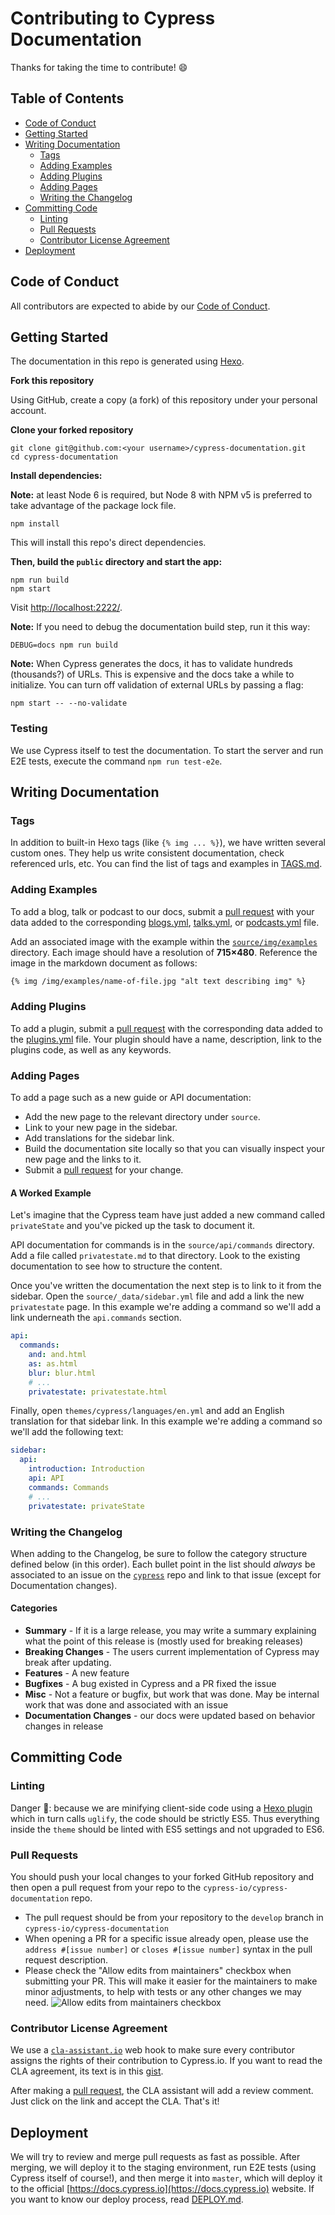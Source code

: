 # Contributing to Cypress Documentation

Thanks for taking the time to contribute! :smile:

## Table of Contents

- [Code of Conduct](#code-of-conduct)
- [Getting Started](#getting-started)
- [Writing Documentation](#writing-documentation)
  - [Tags](#tags)
  - [Adding Examples](#adding-examples)
  - [Adding Plugins](#adding-plugins)
  - [Adding Pages](#adding-pages)
  - [Writing the Changelog](#writing-the-changelog)
- [Committing Code](#committing-code)
  - [Linting](#linting)
  - [Pull Requests](#pull-requests)
  - [Contributor License Agreement](#contributor-license-agreement)
- [Deployment](#deployment)

## Code of Conduct

All contributors are expected to abide by our [Code of Conduct](https://github.com/cypress-io/cypress/wiki/code-of-conduct).

## Getting Started

The documentation in this repo is generated using [Hexo](https://hexo.io/).

**Fork this repository**

Using GitHub, create a copy (a fork) of this repository under your personal account.

**Clone your forked repository**

```shell
git clone git@github.com:<your username>/cypress-documentation.git
cd cypress-documentation
```

**Install dependencies:**

**Note:** at least Node 6 is required, but Node 8 with NPM v5 is preferred to take advantage of
the package lock file.

```shell
npm install
```

This will install this repo's direct dependencies.

**Then, build the `public` directory and start the app:**

```shell
npm run build
npm start
```

Visit [http://localhost:2222/](http://localhost:2222/).

**Note:** If you need to debug the documentation build step, run it this way: 

```
DEBUG=docs npm run build
```

**Note:** When Cypress generates the docs, it has to validate hundreds (thousands?) of URLs. This is expensive and the docs take a while to initialize. You can turn off validation of external URLs by passing a flag: 

```
npm start -- --no-validate
```

### Testing

We use Cypress itself to test the documentation. To start the server and run E2E tests, execute the command `npm run test-e2e`.

## Writing Documentation

### Tags

In addition to built-in Hexo tags (like `{% img ... %}`), we have written several custom ones. They help us write consistent documentation, check referenced urls, etc. You can find the list of tags and examples in [TAGS.md](TAGS.md).

### Adding Examples

To add a blog, talk or podcast to our docs, submit a [pull request](#Pull-Requests) with your data added to the corresponding [blogs.yml](https://github.com/cypress-io/cypress-documentation/blob/develop/source/_data/blogs.yml), [talks.yml](https://github.com/cypress-io/cypress-documentation/blob/develop/source/_data/talks.yml), or [podcasts.yml](https://github.com/cypress-io/cypress-documentation/blob/develop/source/_data/podcasts.yml) file.

Add an associated image with the example within the [`source/img/examples`](/source/img/examples) directory. Each image should have a resolution of **715×480**. Reference the image in the markdown document as follows:

```md
{% img /img/examples/name-of-file.jpg "alt text describing img" %}
```

### Adding Plugins

To add a plugin, submit a [pull request](#Pull-Requests) with the corresponding data added to the [plugins.yml](https://github.com/cypress-io/cypress-documentation/blob/develop/source/_data/plugins.yml) file. Your plugin should have a name, description, link to the plugins code, as well as any keywords.

### Adding Pages

To add a page such as a new guide or API documentation:

* Add the new page to the relevant directory under `source`.
* Link to your new page in the sidebar.
* Add translations for the sidebar link.
* Build the documentation site locally so that you can visually inspect your new page and the links to it.
* Submit a [pull request](#Pull-Requests) for your change.

#### A Worked Example

Let's imagine that the Cypress team have just added a new command called `privateState` and you've picked up the task to document it.

API documentation for commands is in the `source/api/commands` directory. Add a file called `privatestate.md` to that directory. Look to the existing documentation to see how to structure the content.

Once you've written the documentation the next step is to link to it from the sidebar. Open the `source/_data/sidebar.yml` file and add a link the new `privatestate` page. In this example we're adding a command so we'll add a link underneath the `api.commands` section.

```yaml
api:
  commands:
    and: and.html
    as: as.html
    blur: blur.html
    # ...
    privatestate: privatestate.html
```

Finally, open `themes/cypress/languages/en.yml` and add an English translation for that sidebar link. In this example we're adding a command so we'll add the following text:

```yaml
sidebar:
  api:
    introduction: Introduction
    api: API
    commands: Commands
    # ...
    privatestate: privateState
```

### Writing the Changelog

When adding to the Changelog, be sure to follow the category structure defined below (in this order). Each bullet point in the list should *always* be associated to an issue on the [`cypress`](https://github.com/cypress-io/cypress) repo and link to that issue (except for Documentation changes).

#### Categories

- **Summary** - If it is a large release, you may write a summary explaining what the point of this release is (mostly used for breaking releases)
- **Breaking Changes** - The users current implementation of Cypress may break after updating.
- **Features** - A new feature
- **Bugfixes** - A bug existed in Cypress and a PR fixed the issue
- **Misc** - Not a feature or bugfix, but work that was done. May be internal work that was done and associated with an issue
- **Documentation Changes** - our docs were updated based on behavior changes in release

## Committing Code

### Linting

Danger 📛: because we are minifying client-side code using a [Hexo plugin](https://github.com/mamboer/hexo-filter-cleanup) which in turn calls
`uglify`, the code should be strictly ES5. Thus everything inside the `theme` should be linted with ES5 settings and not upgraded to ES6.

### Pull Requests

You should push your local changes to your forked GitHub repository and then open a pull request from your repo to the `cypress-io/cypress-documentation` repo.

- The pull request should be from your repository to the `develop` branch in `cypress-io/cypress-documentation`
- When opening a PR for a specific issue already open, please use the `address #[issue number]` or `closes #[issue number]` syntax in the pull request description.
- Please check the "Allow edits from maintainers" checkbox when submitting your PR. This will make it easier for the maintainers to make minor adjustments, to help with tests or any other changes we may need.
![Allow edits from maintainers checkbox](https://user-images.githubusercontent.com/1271181/31393427-b3105d44-ada9-11e7-80f2-0dac51e3919e.png)

### Contributor License Agreement

We use a [`cla-assistant.io`](https://cla-assistant.io/) web hook to make sure every contributor assigns the rights of their contribution to Cypress.io. If you want to read the CLA agreement, its text is in this [gist](https://gist.github.com/bahmutov/cf22bc6c6b55219d0f9a76d04981f7ae).

After making a [pull request](#pull-requests), the CLA assistant will add a review comment. Just click on the link and accept the CLA. That's it!

## Deployment

We will try to review and merge pull requests as fast as possible. After merging, we will deploy it to the staging environment, run E2E tests (using Cypress itself of course!), and then merge it into `master`, which will deploy it to the official [https://docs.cypress.io](https://docs.cypress.io) website. If you want to know our deploy process, read [DEPLOY.md](DEPLOY.md).
